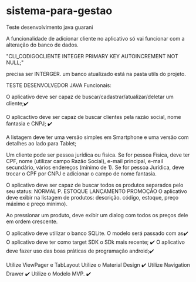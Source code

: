 # sistema-para-gestao
Teste desenvolvimento java guarani

A funcionalidade de adicionar cliente no aplicativo só vai funcionar com a alteração do banco de dados.

"CLI_CODIGOCLIENTE INTEGER PRIMARY KEY AUTOINCREMENT NOT NULL;" 

precisa ser INTERGER.  um banco atualizado está na pasta utils do projeto. 


TESTE DESENVOLVEDOR JAVA
Funcionais:

O aplicativo deve ser capaz de buscar/cadastrar/atualizar/deletar um cliente;:heavy_check_mark:

O aplicactivo deve ser capaz de buscar clientes pela razão social, nome fantasia
e CNPJ; :heavy_check_mark:

A listagem deve ter uma versão simples em Smartphone e uma versão com
detalhes ao lado para Tablet;

Um cliente pode ser pessoa jurídica ou fisica. Se for pessoa Física, deve ter CPF,
nome (utilizar campo Razão Social), e-mail principal, e-mail secundário, vários
endereços (mínimo de 1). Se for pessoa Jurídica, deve trocar o CPF por CNPJ e
adicionar o campo de nome fantasia.

O aplicativo deve ser capaz de buscar todos os produtos separados pelo seu
status:
NORMAL
P. ESTOQUE
LANÇAMENTO
PROMOÇÃO
O aplicativo deve exibir na listagem de produtos: descrição. código, estoque,
preço máximo e preço mínimo).

Ao pressionar um produto, deve exibir um dialog com todos os preços dele em
ordem crescente.

O aplicativo deve utilizar o banco SQLite. O modelo será passado com as:heavy_check_mark:
O aplicativo deve ter como target SDK o SDk mais recente; :heavy_check_mark:
O aplicativo deve fazer uso das boas práticas de programação android;:heavy_check_mark:

Utilize ViewPager e TabLayout
Utilize o Material Design :heavy_check_mark:
Utilize Navigation Drawer :heavy_check_mark:
Utilize o Modelo MVP.     :heavy_check_mark:
